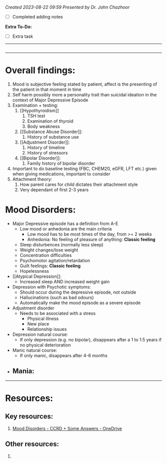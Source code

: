 *Created 2023-08-22 09:59*
*Presented by Dr. John Chazhoor*
- [ ] Completed adding notes

**Extra To-Do:**
- [ ] Extra task
---
```toc
```
---
# Overall findings:
1. Mood is subjective feeling stated by patient, affect is the presenting of the patient in that moment in time
2. Self harm possibly more a personality trait than suicidal ideation in the context of Major Depressive Episode
3. Examination + testing:
	1. [[Hypothyroidism]]
		1. TSH test
		2. Examination of thyroid
		3. Body weakness
	2. [[Substance Abuse Disorder]]:
		1. History of substance use
	3. [[Adjustment Disorder]]:
		1. History of timeline
		2. History of stressors
	4. [[Bipolar Disorder]]:
		1. Family history of bipolar disorder
4. Important to do baseline testing (FBC, CHEM20, eGFR, LFT etc.) given when giving medications, important to consider
5. Attachment theory:
	1. How parent cares for child dictates their attachment style
	2. Very dependant of first 2-3 years

# Mood Disorders:
- Major Depressive episode has a definition from A-E
	- Low mood or anhedonia are the main criteria
		- Low mood has to be most times of the day, from >= 2 weeks
		- Anhedonia: No feeling of pleasure of anything: **Classic feeling**
	- Sleep disturbences (normally less sleep)
	- Weight changes/lose weight
	- Concentration difficulties
	- Psychomotor agitation/retardation
	- Guilt feelings: **Classic feeling**
	- Hopelessness
- [[Atypical Depression]]:
	- Increased sleep AND increased weight gain
- Depression with Psychotic symptoms:
	- Should occur during the depressive episode, not outside
	- Hallucinations (such as bad odours)
	- Automatically make the mood episode as a severe episode
- Adjustment disorder
	- Needs to be associated with a stress
		- Physical illness
		- New place
		- Relationship issues
- Depression natural course:
	- If only depression (e.g. no bipolar), disappears after a 1 to 1.5 years if no physical deterioration
- Manic natural course:
	- If only manic, disappears after 4-6 months
- Mania:
	- 

---

# Resources:
## Key resources:
1. [Mood Disorders - CCRD + Some Answers - OneDrive](https://1drv.ms/w/s!Avqt1VHL6LRcvLMkvFmlXlYBAJc6HA)

## Other resources:
1. 